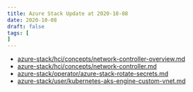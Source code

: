 ```yaml
---
title: Azure Stack Update at 2020-10-08
date: 2020-10-08
draft: false
tags: [
]
---
```


- [azure-stack/hci/concepts/network-controller-overview.md](https://github.com/MicrosoftDocs/azure-stack-docs/compare/d42d0f4..467dafa#diff-4c7cec07a7b788c5601ff2fc3010b02b)
- [azure-stack/hci/concepts/network-controller.md](https://github.com/MicrosoftDocs/azure-stack-docs/compare/d42d0f4..467dafa#diff-81e4a2dbfee153bdd7c5bdb8e1543391)
- [azure-stack/operator/azure-stack-rotate-secrets.md](https://github.com/MicrosoftDocs/azure-stack-docs/compare/d42d0f4..467dafa#diff-96cfcc0b2a9c5cc254052ec703e5cf39)
- [azure-stack/user/kubernetes-aks-engine-custom-vnet.md](https://github.com/MicrosoftDocs/azure-stack-docs/compare/d42d0f4..467dafa#diff-04074469757d1f917c05af3e9302395e)
